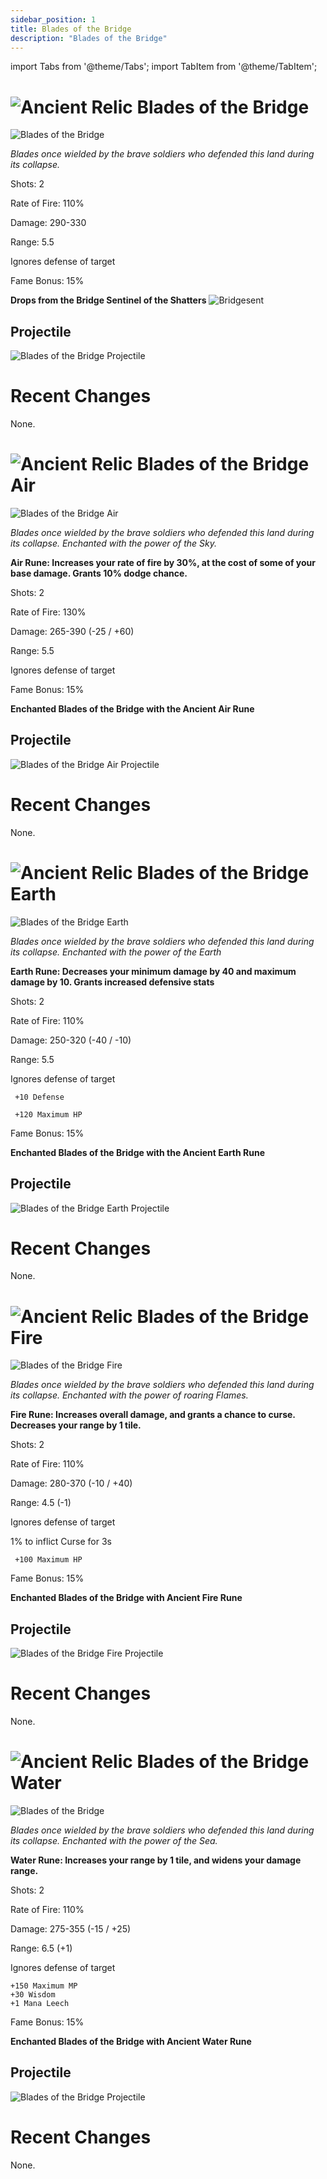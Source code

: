 ```yaml
---
sidebar_position: 1
title: Blades of the Bridge
description: "Blades of the Bridge"
---
```


import Tabs from '@theme/Tabs';
import TabItem from '@theme/TabItem';

<Tabs>
  <TabItem value="Blades of the Bridge" label="Blades of the Bridge" default>

# ![Ancient Relic](https://raw.githubusercontent.com/Valor-Inc/Wiki/main/static/img/Tiered%20Bags/Ancient_Relic_Bag.png) Blades of the Bridge  

![Blades of the Bridge](https://vwiki.valorserver.com/api/item/picture/Blades%20of%20the%20Bridge)

<i>Blades once wielded by the brave soldiers who defended this land during its collapse.</i>

Shots: 2

Rate of Fire: 110%

Damage: 290-330

Range: 5.5

Ignores defense of target

Fame Bonus: 15%

  **Drops from the Bridge Sentinel of the Shatters**  ![Bridgesent](https://raw.githubusercontent.com/Valor-Inc/Wiki/main/static/img/Bosses_And_Enemies/shatters.shtrs_Bridge_Sentinel.png) 


    
## Projectile

![Blades of the Bridge Projectile](https://raw.githubusercontent.com/Valor-Inc/Wiki/main/static/img/weapons/blades/Projectiles/ar_blades_normal.gif)

# Recent Changes
None.

  </TabItem>
  <TabItem value="Air" label="Air">

#  ![Ancient Relic](https://raw.githubusercontent.com/Valor-Inc/Wiki/main/static/img/Tiered%20Bags/Ancient_Relic_Bag.png) Blades of the Bridge Air

![Blades of the Bridge Air](https://vwiki.valorserver.com/api/item/picture/Blades%20of%20the%20Bridge%20Air)

<i>Blades once wielded by the brave soldiers who defended this land during its collapse. Enchanted with the power of the Sky.</i>

**Air Rune: Increases your rate of fire by 30%, at the cost of some of your base damage. Grants 10% dodge chance.**

Shots: 2

Rate of Fire: 130%

Damage: 265-390 (-25 / +60)

Range: 5.5

Ignores defense of target

Fame Bonus: 15%

**Enchanted Blades of the Bridge with the Ancient Air Rune**

## Projectile

![Blades of the Bridge Air Projectile](https://raw.githubusercontent.com/Valor-Inc/Wiki/main/static/img/weapons/blades/Projectiles/air_blades.gif)

# Recent Changes
None.


  </TabItem>
  <TabItem value="Earth" label="Earth">

# ![Ancient Relic](https://raw.githubusercontent.com/Valor-Inc/Wiki/main/static/img/Tiered%20Bags/Ancient_Relic_Bag.png) Blades of the Bridge Earth

![Blades of the Bridge Earth](https://vwiki.valorserver.com/api/item/picture/Blades%20of%20the%20Bridge%20earth)

<i>Blades once wielded by the brave soldiers who defended this land during its collapse. Enchanted with the power of the Earth</i>

**Earth Rune: Decreases your minimum damage by 40 and maximum damage by 10. Grants increased defensive stats**

Shots: 2

Rate of Fire: 110%

  Damage: 250-320 (-40 / -10)

  Range: 5.5

Ignores defense of target

     +10 Defense

     +120 Maximum HP

Fame Bonus: 15%

**Enchanted Blades of the Bridge with the Ancient Earth Rune**

## Projectile

![Blades of the Bridge Earth Projectile](https://raw.githubusercontent.com/Valor-Inc/Wiki/main/static/img/weapons/blades/Projectiles/EARTH_BLADES.gif)
 

# Recent Changes
None.



  </TabItem>
  <TabItem value="Fire" label="Fire">

# ![Ancient Relic](https://raw.githubusercontent.com/Valor-Inc/Wiki/main/static/img/Tiered%20Bags/Ancient_Relic_Bag.png) Blades of the Bridge Fire

![Blades of the Bridge Fire](https://vwiki.valorserver.com/api/item/picture/Blades%20of%20the%20Bridge%20Fire)

<i>Blades once wielded by the brave soldiers who defended this land during its collapse. Enchanted with the power of roaring Flames.</i>

**Fire Rune: Increases overall damage, and grants a chance to curse. Decreases your range by 1 tile.**

Shots: 2

Rate of Fire: 110%

Damage: 280-370 (-10 / +40)

Range: 4.5 (-1)

Ignores defense of target

1% to inflict Curse for 3s

     +100 Maximum HP

Fame Bonus: 15%

**Enchanted Blades of the Bridge with Ancient Fire Rune**

## Projectile

![Blades of the Bridge Fire Projectile](https://raw.githubusercontent.com/Valor-Inc/Wiki/main/static/img/weapons/blades/Projectiles/FIRE_blades.gif)


# Recent Changes
None.



 </TabItem>
  <TabItem value="Water" label="Water">

# ![Ancient Relic](https://raw.githubusercontent.com/Valor-Inc/Wiki/main/static/img/Tiered%20Bags/Ancient_Relic_Bag.png) Blades of the Bridge Water

![Blades of the Bridge](https://vwiki.valorserver.com/api/item/picture/Blades%20of%20the%20Bridge%20Water)

<i>Blades once wielded by the brave soldiers who defended this land during its collapse. Enchanted with the power of the Sea.</i>

**Water Rune: Increases your range by 1 tile, and widens your damage range.**

Shots: 2

Rate of Fire: 110%

Damage: 275-355 (-15 / +25)

Range: 6.5 (+1)

Ignores defense of target

    +150 Maximum MP
    +30 Wisdom
    +1 Mana Leech

Fame Bonus: 15%

**Enchanted Blades of the Bridge with Ancient Water Rune**

## Projectile

![Blades of the Bridge Projectile](https://raw.githubusercontent.com/Valor-Inc/Wiki/main/static/img/weapons/blades/Projectiles/water_blades.gif)


# Recent Changes
None.

  </TabItem>
</Tabs>

